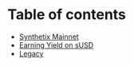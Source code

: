# Table of contents

* [Synthetix Mainnet](README.md)
* [Earning Yield on sUSD](earn-yield-on-susd.md)
* [Legacy](legacy.md)
